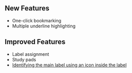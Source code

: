 ## New Features
* One-click bookmarking
* Multiple underline highlighting

## Improved Features
* Label assignment
* Study pads
* [Identifying the main label using an icon inside the label](https://github.com/AndBible/and-bible/issues/1016)
